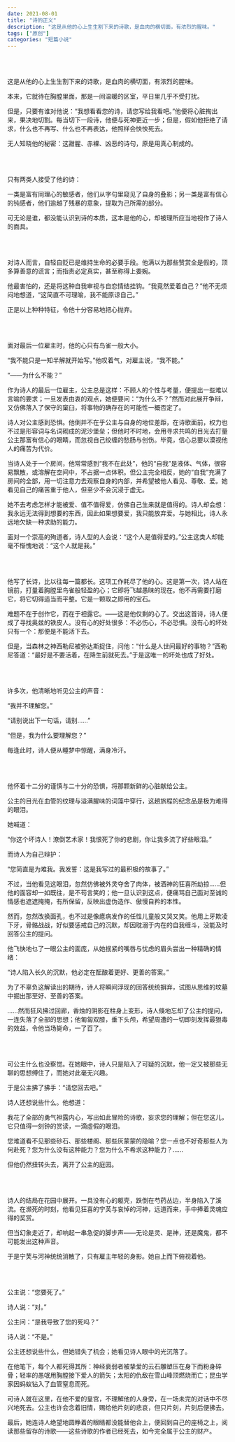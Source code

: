 ```yaml
---
date: 2021-08-01
title: "诗的正义"
description: "这是从他的心上生生割下来的诗歌，是血肉的横切面，有浓烈的腥味。"
tags: ["原创"]
categories: "短篇小说"
---
```


<br/><br/>

这是从他的心上生生割下来的诗歌，是血肉的横切面，有浓烈的腥味。

本来，它就待在胸膛里面，那是一间温暖的区室，平日里几乎不受打扰。

但是，只要有谁对他说：“我想看看您的诗，请您写给我看吧。”他便将心脏掏出来，果决地切割。每当切下一段诗，他便与死神更近一步；但是，假如他拒绝了请求，什么也不再写、什么也不再表达，他照样会怏怏死去。

无人知晓他的秘密：这甜腥、赤裸、凶恶的诗句，原是用真心制成的。

<br/><br/>

只有两类人接受了他的诗：

一类是富有同理心的敏感者，他们从字句里窥见了自身的叠影；另一类是富有信心的钝感者，他们逾越了残暴的意象，提取为己所需的部分。

可无论是谁，都没能认识到诗的本质，这本是他的心，却被理所应当地视作了诗人的面具。

<br/><br/>

对诗人而言，自轻自贬已是维持生命的必要手段。他满以为那些赞赏全是假的，顶多算善意的谎言；而指责必定真实，甚至称得上委婉。

他最害怕的，还是将这种自我审视与自恋情结挂钩。“我竟然爱着自己？”他不无烦闷地想道，“这简直不可理喻，我不能原谅自己。”

正是以上种种特征，令他十分容易地把心抛弃。

<br/><br/>

面对最后一位雇主时，他的心只有鸟雀一般大小。

“我不能只是一知半解就开始写。”他叹着气，对雇主说，“我不能。”

“——为什么不能？”

作为诗人的最后一位雇主，公主总是这样：不顾人的个性与考量，便提出一些难以言喻的要求；一旦发表由衷的观点，她便要问：“为什么不？”然而对此展开争辩，又仿佛落入了保守的窠臼，将事物的确存在的可能性一概否定了。

诗人对公主感到恐惧。他倒并不在乎公主与自身的地位差距，在诗歌面前，权力也不过是形容词与名词砌成的泥沙堡垒；但他时不时地，会用寻求共鸣的目光去打量公主那富有信心的眼睛，而忽视自己绞缠的愁肠与创伤。毕竟，信心总要以漠视他人的痛苦为代价。

当诗人处于一个房间，他常常感到“我不在此处”，他的“自我”是液体、气体，很容易飘散，或溶解在空间中，不占据一点体积。但公主完全相反，她的“自我”充满了房间的全部，用一切注意力去观察自身的内部，并希望被他人看见、尊敬、爱。她看见自己的痛苦重于他人，但至少不会沉浸于虚无。

她不去考虑怎样才能被爱、值不值得爱，仿佛自己生来就是值得的。诗人却会想：我永远无法得到想要的东西，因此如果想要爱，我只能放弃爱。与她相比，诗人永远地欠缺一种求助的能力。

面对一个崇高的殉道者，诗人型的人会说：“这个人是值得爱的。”公主这类人却能毫不惭愧地说：“这个人就是我。”

<br/><br/>

他写了长诗，比以往每一篇都长。这项工作耗尽了他的心。这是第一次，诗人站在镜前，打量着胸膛里鸟雀般轻盈的心；它即将飞越愚昧的现在。他不再需要打磨它，将它切得适当而平整。它是一颗取之即用的宝石。

难题不在于创作它，而在于袒露它。——这是他仅剩的心了。交出这首诗，诗人便成了寻找奥兹的铁皮人。没有心的好处很多：不必伤心，不必恐惧。没有心的坏处只有一个：那便是不能活下去。

但是，当森林之神西勒尼被弥达斯捉住，问他：“什么是人世间最好的事物？”西勒尼答道：“最好是不要活着，在降生前就死去。”于是这唯一的坏处也成了好处。

<br/><br/>

许多次，他清晰地听见公主的声音：

“我并不理解您。”

“请别说出下一句话，请别……”

“但是，我为什么要理解您？”

每逢此时，诗人便从睡梦中惊醒，满身冷汗。

<br/><br/>

他怀着十二分的谨慎与二十分的恐惧，将那颗新鲜的心脏献给公主。

公主的目光在血管的纹理与溢满腥味的词藻中穿行，这趟旅程的纪念品是极为难得的眼泪。

她喊道：

“你这个坏诗人！潦倒艺术家！我恨死了你的悲剧，你让我多流了好些眼泪。”

而诗人为自己辩护：

“您简直是为难我。我发誓：这是我写过的最积极的故事了。”

不过，当他看见这眼泪，忽然仿佛被外灵夺舍了肉体，被酒神的狂喜所劫掠……但他的面容却一如既往，是不苟言笑的；他一旦认识到这点，便痛骂自己面对至诚的情感也遮遮掩掩，有所保留，反映出虚伪造作、傲慢自矜的本性。

然而，忽然改换面孔，也不过是像癔病发作的任性儿童般又哭又笑。他用上牙欺凌下牙，骨骼战战，好似要惩戒自己的沉默，却因耽溺于内在的自我缠斗，没能及时回答公主的提问。

他飞快地乜了一眼公主的面庞，从她抿紧的嘴唇与忧虑的眉头尝出一种精确的情绪：

“诗人陷入长久的沉默，他必定在酝酿着更好、更善的答案。”

为了不辜负这解读出的期待，诗人将瞬间浮现的回答统统摒弃，试图从思维的坟墓中掘出那至好、至善的答案。

……然而狂风拂过回廊，香烛的阴影在柱身上变形，诗人倏地忘却了公主的提问，一连失落了全部的思想；他匍匐双膝，垂下头颅，希望周遭的一切即刻发挥最狠毒的效益，令他当场毙命，一了百了。

<br/><br/>

可公主什么也没察觉。在她眼中，诗人只是陷入了可疑的沉默，他一定又被那些无聊的思想缚住了，而她对此毫无兴趣。

于是公主拂了拂手：“请您回去吧。”

诗人还想说些什么。他想道：

我花了全部的勇气袒露内心，写出如此冒险的诗歌，妄求您的理解；但在您这儿，它只值得一刻钟的赏读，一滴虚假的眼泪。

您难道看不见那些砂石、那些楼阁、那些灰蒙蒙的隐喻？您一点也不好奇那些人为何赴死？您为什么没有这种能力？您为什么不希求这种能力？……

但他仍然扭转头去，离开了公主的庭园。

<br/><br/>

诗人的结局在花园中展开。一具没有心的躯壳，跌倒在芍药丛边，半身陷入了溪流。在濒死的时刻，他看见狂喜的宁芙与哀悼的河神，远道而来，手中捧着灵魂应得的奖赏。

但当幻象走近了，却响起一串急促的脚步声——无论是灵、是神，还是魔鬼，都不可能发出这种声音。

于是宁芙与河神统统消散了，只有雇主年轻的身影。她自上而下俯视着他。

<br/><br/>

公主说：“您要死了。”

诗人说：“对。”

公主问：“是我导致了您的死吗？”

诗人说：“不是。”

公主还想说些什么，但她错失了机会；她看见诗人眼中的光沉落了。

在他笔下，每个人都死得其所：神经衰弱者被挚爱的云石雕塑压在身下而粉身碎骨；轻率的愚氓用胸膛接下爱人的箭矢；太阳的仇敌在雪山峰顶燃烧而亡；昆虫学家因蚂蚁钻入了血管窒息而死。

可诗人就在这里，在他不爱的皇宫，不理解他的人身旁，在一场未完的对话中不尽兴地死去。公主也许会念着旧情，赐给他片刻的悲哀，但只片刻，片刻后便拂去。

最后，她连诗人绝望地圆睁着的眼睛都没能替他合上，便回到自己的座椅之上，阅读那些留存的诗歌——这些诗歌的作者已经死去，如今完全属于公主的财产。